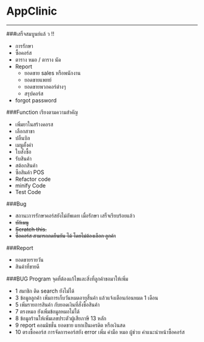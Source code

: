 # AppClinic
----------------------
###เสร็จสมบูนย์แล้ ว !!
- การรักษา
- ซื้อคอร์ส
- ตาราง หมอ / ตาราง นัด
- Report
    - ยอดขาย sales หรือพนักงาน
    - ยอดขายแพทย์
    - ยอดขายพวกคอร์ต่างๆ
    - สรุปคอร์ส
- forgot password

###Function เรียงตามความสำคัญ
- เพิ่มยาในสร้างคอรส 
- เลือกสาขา
- ปลิ้นบิล
- เมนูตั้งค่า
- ใบสั่งซื้อ
- รับสินค้า
- สต้อกสินค้า
- ซือสินค้า POS
- Refactor code
- minify Code
- Test Code


###Bug
+ สถานะการรักษาคอร์สยังไม่อัพเดท เมื่อรักษา เสร็จเรียบร้อยแล้ว
+ ~~บัก้เมนู~~
+ ~~Scratch this.~~
+ ~~ซื้อคอร์ส สามารถกดยืนยัน ได้ โดยไม่ต้องเลือก ลูกค้า~~

###Report
+ ยอดขายรายวัน
+ สินค้าที่ขายดี

###BUG Program จุดที่ต้องแก้ไขและสิ่งที่ลูกค้าขอมาให้เพิ่ม
+ 1 สมาชิก ติด search ยังไม่ได้
+ 3 ข้อมูลลูกค้า เพิ่มการเก็บวันหมดอายุสิ้นค้า แล้วแจ้งเตือนก่อนหมด 1 เดือน
+ 5 เพิ่มรายการสินค้า กับยอดเงินที่สั่งซื้อสินค้า
+ 7 ตรงหมอ ยังเพิ่มข้อมูลหมอไม่ได้
+ 8 ข้อมูลร้านให้เพิ่มเลขประตัวผู้เสียภาษี 13 หลัก
+ 9 report คอมมิชชั่น ยอดขาย แยกเป็นเครดิต หรือเงินสด
+ 10 ตรงซื้อคอร์ส การจัดการคอร์สยัง error
เพิ่ม ค่ามือ หมอ ผู้ช่วบ ค่าแนะนำหน้าซื้อคอร์ส